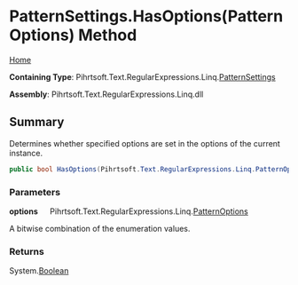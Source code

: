 # PatternSettings\.HasOptions\(PatternOptions\) Method

[Home](../../../../../../README.md)

**Containing Type**: Pihrtsoft\.Text\.RegularExpressions\.Linq\.[PatternSettings](../README.md)

**Assembly**: Pihrtsoft\.Text\.RegularExpressions\.Linq\.dll

## Summary

Determines whether specified options are set in the options of the current instance\.

```csharp
public bool HasOptions(Pihrtsoft.Text.RegularExpressions.Linq.PatternOptions options)
```

### Parameters

**options** &emsp; Pihrtsoft\.Text\.RegularExpressions\.Linq\.[PatternOptions](../../PatternOptions/README.md)

A bitwise combination of the enumeration values\.

### Returns

System\.[Boolean](https://docs.microsoft.com/en-us/dotnet/api/system.boolean)

